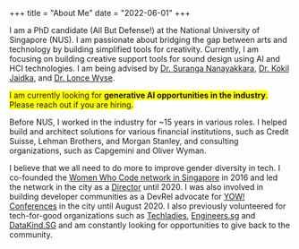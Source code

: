+++
title = "About Me"
date = "2022-06-01"
+++

I am a PhD candidate (All But Defense!) at the National University of Singapore (NUS). I am passionate about bridging the gap between arts and technology by building simplified tools for creativity. Currently, I am focusing on building creative support tools for sound design using AI and HCI technologies. I am being advised by [Dr. Suranga Nanayakkara](https://suranga.info/), [Dr. Kokil Jaidka](https://kokiljaidka.wordpress.com/), and [Dr. Lonce Wyse](https://lonce.org/). 

<span style="background-color: yellow;">I am currently looking for <span style="font-weight: bold;">generative AI opportunities in the industry</span>. Please reach out if you are hiring. </span>

Before NUS, I worked in the industry for ~15 years in various roles. I helped build and architect solutions for various financial institutions, such as Credit Suisse, Lehman Brothers, and Morgan Stanley, and consulting organizations, such as Capgemini and Oliver Wyman. 

I believe that we all need to do more to improve gender diversity in tech. I co-founded the [Women Who Code network in Singapore](https://womenwhocode.com/singapore) in 2016 and led the network in the city as a [Director](https://str.sg/UaDP) until 2020. I was also involved in building developer communities as a DevRel advocate for [YOW! Conferences](https://yowconference.com/) in the city until August 2020. I also previously volunteered for tech-for-good organizations such as [Techladies](https://techladies.co/), [Engineers.sg](https://techladies.co/) and [DataKind.SG](https://www.datakind.org/blog/datadiving-with-datakind-singapore) and am constantly looking for opportunities to give back to the community. 
